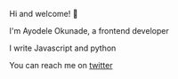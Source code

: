 Hi and welcome! :wave:  

I'm Ayodele Okunade, a frontend developer

I write Javascript and python

You can reach me on [twitter](https://twitter.com/Haewigh) 
